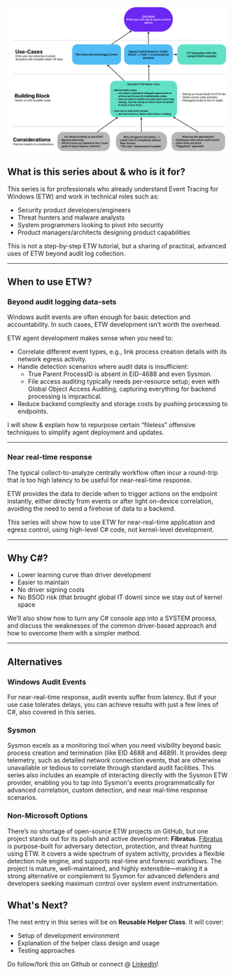 
![](bigPicture.png)
## What is this series about & who is it for?  
This series is for professionals who already understand Event Tracing for Windows (ETW) and work in technical roles such as:  
- Security product developers/engineers  
- Threat hunters and malware analysts  
- System programmers looking to pivot into security  
- Product managers/architects designing product capabilities  

This is not a step-by-step ETW tutorial, but a sharing of practical, advanced uses of ETW beyond audit log collection.  

***

## When to use ETW?  

### Beyond audit logging data-sets 
Windows audit events are often enough for basic detection and accountability. In such cases, ETW development isn’t worth the overhead.  

ETW agent development makes sense when you need to:  
- Correlate different event types, e.g., link process creation details with its network egress activity.  
- Handle detection scenarios where audit data is insufficient:  
  - True Parent ProcessID is absent in EID-4688 and even Sysmon.  
  - File access auditing typically needs per-resource setup; even with Global Object Access Auditing, capturing everything for backend processing is impractical.  
- Reduce backend complexity and storage costs by pushing processing to endpoints. 

I will show & explain how to repurpose certain “fileless” offensive techniques to simplify agent deployment and updates.  

***

### Near real-time response
The typical collect-to-analyze centrally workflow often incur a round-trip that is too high latency to be useful for near-real-time response.

ETW provides the data to decide when to trigger actions on the endpoint instantly, either directly from events or after light on-device correlation, avoiding the need to send a firehose of data to a backend.

This series will show how to use ETW for near-real-time application and egress control, using high-level C# code, not kernel-level development.  

***

## Why C#?  
- Lower learning curve than driver development  
- Easier to maintain  
- No driver signing costs  
- No BSOD risk (that brought global IT down) since we stay out of kernel space  

We’ll also show how to turn any C# console app into a SYSTEM process, and discuss the weaknesses of the common driver-based approach and how to overcome them with a simpler method.  

***

## Alternatives  
### Windows Audit Events  
For near-real-time response, audit events suffer from latency. But if your use case tolerates delays, you can achieve results with just a few lines of C#, also covered in this series.  

### Sysmon

Sysmon excels as a monitoring tool when you need visibility beyond basic process creation and termination (like EID 4688 and 4689). It provides deep telemetry, such as detailed network connection events, that are otherwise unavailable or tedious to correlate through standard audit facilities. This series also includes an example of interacting directly with the Sysmon ETW provider, enabling you to tap into Sysmon's events programmatically for advanced correlation, custom detection, and near real-time response scenarios.

### Non-Microsoft Options

There’s no shortage of open-source ETW projects on GitHub, but one project stands out for its polish and active development: **Fibratus**. [Fibratus](https://github.com/rabbitstack/fibratus) is purpose-built for adversary detection, protection, and threat hunting using ETW. It covers a wide spectrum of system activity, provides a flexible detection rule engine, and supports real-time and forensic workflows. The project is mature, well-maintained, and highly extensible—making it a strong alternative or complement to Sysmon for advanced defenders and developers seeking maximum control over system event instrumentation.

## What's Next?
The next entry in this series will be on **Reusable Helper Class**. It will cover:
* Setup of development environment
* Explanation of the helper class design and usage
* Testing approaches

Do follow/fork this on Github or connect @ [LinkedIn](https://www.linkedin.com/in/jymcheong/)!